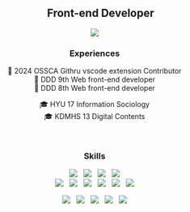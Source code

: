 <div id="user-content-toc" align="center">
  <ul style="list-style: none;">
    <summary>
      <h2>Front-end Developer</h2>
    </summary>
  </ul>
  
  <img src="https://capsule-render.vercel.app/api?type=venom&color=0:a9cef8,100:fdcdf2&fontColor=5c545b&height=200&section=header&text=minjeong&fontSize=90" />

  <br/>
  
  <h3>Experiences</h3>
  <p>
    🚀 2024 OSSCA Githru vscode extension Contributor<br/>
    🚀 DDD 9th Web front-end developer<br/>
    🚀 DDD 8th Web front-end developer<br/>
  </p>
  <p>
    🎓 HYU 17 Information Sociology<br/>
    🎓 KDMHS 13 Digital Contents<br/>
  </p>
  
  <br/>
  
  <h3>Skills</h3>
  <p>
    <img src="https://img.shields.io/badge/JavaScript-a9cef8?style=flat&logo=javascript&logoColor=white"/>&nbsp;&nbsp;
    <img src="https://img.shields.io/badge/TypeScript-a9cef8?style=flat&logo=typescript&logoColor=white"/>&nbsp;&nbsp;
    <img src="https://img.shields.io/badge/React-a9cef8?style=flat&logo=react&logoColor=white"/>&nbsp;&nbsp;
    <img src="https://img.shields.io/badge/Vue.js-a9cef8?style=flat&logo=vue.js&logoColor=white"/><br/>
    <img src="https://img.shields.io/badge/TanStack%20Query-a9cef8?style=flat&logo=reactquery&logoColor=white"/>&nbsp;&nbsp;
    <img src="https://img.shields.io/badge/Zustand-a9cef8?style=flat&logo=zustand&logoColor=white"/>&nbsp;&nbsp;
    <img src="https://img.shields.io/badge/Vuex-a9cef8?style=flat&logo=vue.js&logoColor=white"/>&nbsp;&nbsp;
    <img src="https://img.shields.io/badge/Pinia-a9cef8?style=flat&logo=vue.js&logoColor=white"/>&nbsp;&nbsp;
    <img src="https://img.shields.io/badge/Sass-a9cef8?style=flat&logo=sass&logoColor=white"/>&nbsp;&nbsp;
    <img src="https://img.shields.io/badge/styled--components-a9cef8?style=flat&logo=styled-components&logoColor=white"/>
  </p>
  <p>
    <img src="https://img.shields.io/badge/Git-fdcdf2?style=flat&logo=git&logoColor=white"/>&nbsp;&nbsp;
    <img src="https://img.shields.io/badge/MySQL-fdcdf2?style=flat&logo=mysql&logoColor=white"/>&nbsp;&nbsp;
    <img src="https://img.shields.io/badge/Figma-fdcdf2?style=flat&logo=figma&logoColor=white"/>&nbsp;&nbsp;
    <img src="https://img.shields.io/badge/Notion-fdcdf2?style=flat&logo=notion&logoColor=white"/>&nbsp;&nbsp;
    <img src="https://img.shields.io/badge/Slack-fdcdf2?style=flat&logo=slack&logoColor=white"/>
  </p>
</div>
